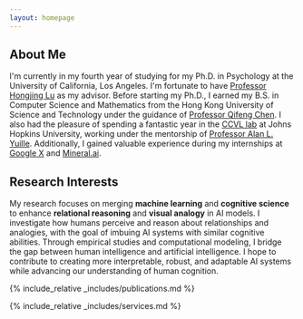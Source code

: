```yaml
---
layout: homepage
---
```


## About Me

I'm currently in my fourth year of studying for my Ph.D. in Psychology at the University of California, Los Angeles. 
I'm fortunate to have [Professor Hongjing Lu](https://cvl.psych.ucla.edu/people/) as my advisor. Before starting my 
Ph.D., I earned my B.S. in Computer Science and Mathematics from the Hong Kong University of Science and Technology 
under the guidance of [Professor Qifeng Chen](https://cqf.io/). I also had the pleasure of spending a fantastic 
year in the [CCVL lab](https://ccvl.jhu.edu/) at Johns Hopkins University, working under the mentorship of 
[Professor Alan L. Yuille](https://www.cs.jhu.edu/~ayuille/). 
Additionally, I gained valuable experience during my internships at [Google X](https://x.company/) and [Mineral.ai](https://mineral.ai/).


## Research Interests

My research focuses on merging <strong>machine learning</strong> and 
<strong>cognitive science</strong> to enhance <strong>relational reasoning</strong> 
and <strong>visual analogy</strong> in AI models. I investigate how humans perceive 
and reason about relationships and analogies, with the goal of imbuing AI systems with 
similar cognitive abilities. Through empirical studies and 
computational modeling, I bridge the gap between human intelligence and artificial 
intelligence. I hope to contribute to creating more interpretable, robust, and 
adaptable AI systems while advancing our understanding of human cognition.

{% include_relative _includes/publications.md %}

{% include_relative _includes/services.md %}

